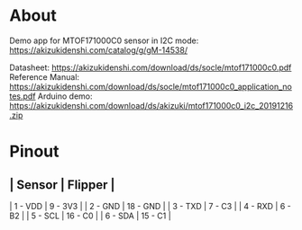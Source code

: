 # About 

Demo app for MTOF171000C0 sensor in I2C mode: https://akizukidenshi.com/catalog/g/gM-14538/

Datasheet: https://akizukidenshi.com/download/ds/socle/mtof171000c0.pdf
Reference Manual: https://akizukidenshi.com/download/ds/socle/mtof171000c0_application_notes.pdf
Arduino demo: https://akizukidenshi.com/download/ds/akizuki/mtof171000c0_i2c_20191216.zip

# Pinout

| Sensor    | Flipper   |
-------------------------
| 1 - VDD   | 9  - 3V3  |
| 2 - GND   | 18 - GND  |
| 3 - TXD   | 7  - C3   |
| 4 - RXD   | 6  - B2   |
| 5 - SCL   | 16 - C0   |
| 6 - SDA   | 15 - C1   |